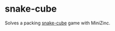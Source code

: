 # snake-cube

Solves a packing [snake-cube](https://en.wikipedia.org/wiki/Snake_cube) game with MiniZinc.
